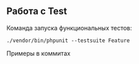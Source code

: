 ## Работа с Test

Команда запуска функциональных тестов: 

`./vendor/bin/phpunit --testsuite Feature`

Примеры в коммитах
